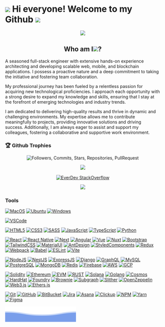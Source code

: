 <h1> <img src="https://emojis.slackmojis.com/emojis/images/1531849430/4246/blob-sunglasses.gif?1531849430" width="30"/> Hi everyone! Welcome to my Github <img src="https://media.giphy.com/media/hvRJCLFzcasrR4ia7z/giphy.gif" width="30"></h1>

<p align="center"><img src="https://media.giphy.com/media/M9gbBd9nbDrOTu1Mqx/giphy.gif" width="100"/></p>


<h2 align="center">Who am I<img src="https://media.giphy.com/media/FlPJcTplkfefDCKq2b/giphy.gif" width="25">?</h2>
<p>
A seasoned full-stack engineer with extensive hands-on experience architecting and developing scalable web, mobile, and blockchain applications. I possess a proactive nature and a deep commitment to taking the initiative and fostering team collaboration.

My professional journey has been fueled by a relentless passion for acquiring new technological proficiencies. I approach each opportunity with a strong desire to expand my knowledge and skills, ensuring that I stay at the forefront of emerging technologies and industry trends.

I am dedicated to delivering high-quality results and thrive in dynamic and challenging environments. My expertise allows me to contribute meaningfully to projects, providing innovative solutions and driving success. Additionally, I am always eager to assist and support my colleagues, fostering a collaborative and supportive work environment.

<h3>🏆 Github Trophies</h3>
<p align="center">
<img src="https://github-profile-trophy.vercel.app/?username=aashutoshrathi&column=-1&theme=gruvbox&title=Followers,Commits,Stars,Repositories,PullRequest,Issues,Organizations,MultiLanguage" alt="Followers, Commits, Stars, Repositories, PullRequest">
</p>

<p align="center">
  <img src = "https://github-readme-stats.vercel.app/api/top-langs/?username=ever-dev&langs_count=20&layout=compact&theme=tokyonight&line_height=27">
</p>

<div align="center">
  
[![EverDev StackOverflow](https://github-readme-stackoverflow.vercel.app/?userID=11728457&theme=dark)](https://stackoverflow.com/users/11728457/ever-dev)

</div>

<p align="center">

<img src="https://readme-typing-svg.herokuapp.com?size=30&duration=7000&center=true&vCenter=true&width=800&height=60&lines=Problem+Solver;Effective+Communicator;Collaborative+Team+Player;Detail-Oriented+Professional;Continuous+Learner" />

</p>

<h3>Tools</h3>

[![MacOS](https://img.shields.io/badge/MacOS-ea580c?style=flat-square&logo=apple&logoColor=ffffff)](https://www.apple.com/macos/monterey/) [![Ubuntu](https://img.shields.io/badge/Ubuntu-ea580c?style=flat-square&logo=ubuntu&logoColor=ffffff)](https://ubuntu.com/) [![Windows](https://img.shields.io/badge/Windows-ea580c?style=flat-square&logo=windows&logoColor=ffffff)](https://www.microsoft.com/en-us/windows)

[![VSCode](https://img.shields.io/badge/vscode-VSCode-green)](https://code.visualstudio.com/download)

[![HTML5](https://img.shields.io/badge/-HTML5-d97706?style=flat-square&logo=html5&logoColor=white)](https://developer.mozilla.org/en-US/docs/Web/HTML) [![CSS3](https://img.shields.io/badge/-CSS3-d97706?style=flat-square&logo=css3&logoColor=white)](https://developer.mozilla.org/en-US/docs/Web/CSS) [![SASS](https://img.shields.io/badge/-SASS/SCSS-d97706?style=flat-square&logo=sass&logoColor=white)](https://sass-lang.com/) [![JavaScript](https://img.shields.io/badge/-JavaScript-d97706?style=flat-square&logo=javascript&logoColor=white)](https://developer.mozilla.org/en-US/docs/Web/JavaScript) [![TypeScript](https://img.shields.io/badge/-TypeScript-d97706?style=flat-square&logo=typescript&logoColor=white)](https://www.typescriptlang.org/) [![Python](https://img.shields.io/badge/-Python-d97706?style=flat-square&logo=python&logoColor=white)](https://www.python.org/)

[![React](https://img.shields.io/badge/-React-65a30d?style=flat-square&logo=react&logoColor=white)](https://reactjs.org/) [![React Native](https://img.shields.io/badge/-React%20Native-65a30d?style=flat-square&logo=react&logoColor=white)](https://reactnative.dev/) [![Next](https://img.shields.io/badge/-Next-65a30d?style=flat-square&logo=next.js&logoColor=white)](https://nextjs.org/) [![Angular](https://img.shields.io/badge/-Angular-65a30d?style=flat-square&logo=angular&logoColor=white)](https://angular.io) [![Vue](https://img.shields.io/badge/-Vue.js-65a30d?style=flat-square&logo=vue.js&logoColor=white)](https://vuejs.org/) [![Nuxt](https://img.shields.io/badge/-Nuxt.js-65a30d?style=flat-square&logo=nuxt.js&logoColor=white)](https://nuxtjs.org/) [![Bootstrap](https://img.shields.io/badge/-Bootstrap-65a30d?style=flat-square&logo=bootstrap&logoColor=white)](https://getbootstrap.com/) [![TailwindCSS](https://img.shields.io/badge/-Tailwind-65a30d?style=flat-square&logo=tailwindcss&logoColor=white)](https://tailwindcss.com/) [![MaterialUI](https://img.shields.io/badge/-Material_UI-65a30d?style=flat-square&logo=mui&logoColor=white)](https://mui.com/) [![AntDesign](https://img.shields.io/badge/-Ant_Design-65a30d?style=flat-square&logo=ant-design&logoColor=white)](https://ant.design/) [![StyledComponents](https://img.shields.io/badge/-Styled_Components-65a30d?style=flat-square&logo=styled-components&logoColor=white)](https://www.styled-components.com/) [![Redux](https://img.shields.io/badge/-Redux-65a30d?style=flat-square&logo=redux&logoColor=white)](https://redux.js.org/) [![Webpack](https://img.shields.io/badge/-Webpack-65a30d?style=flat-square&logo=webpack&logoColor=white)](https://webpack.js.org/) [![Babel](https://img.shields.io/badge/-Babel-65a30d?style=flat-square&logo=babel&logoColor=white)](https://babeljs.io/) [![ESLint](https://img.shields.io/badge/-ESLint-65a30d?style=flat-square&logo=eslint&logoColor=white)](https://eslint.org/) [![Vite](https://img.shields.io/badge/-Vite-65a30d?style=flat-square&logo=vite&logoColor=white)](https://vitejs.dev/)

[![NodeJS](https://img.shields.io/badge/-Node.js-1ABC9C?style=flat-square&logo=node.js&logoColor=white)](https://nodejs.org/) [![NestJS](https://img.shields.io/badge/-Nest.js-1ABC9C?style=flat-square&logo=nestjs&logoColor=white)](https://nestjs.com/) [![ExpressJS](https://img.shields.io/badge/-Express-1ABC9C?style=flat-square&logo=express&logoColor=white)](https://nestjs.com/) [![Django](https://img.shields.io/badge/-Django-1ABC9C?style=flat-square&logo=django&logoColor=white)](https://www.djangoproject.com/) [![GraphQL](https://img.shields.io/badge/-GraphQL-1ABC9C?style=flat-square&logo=GraphQL&logoColor=white)](https://graphql.org/) [![MySQL](https://img.shields.io/badge/-MySQL-1ABC9C?style=flat-square&logo=mysql&logoColor=white)](https://www.mysql.com/) [![PostgreSQL](https://img.shields.io/badge/-PostgreSQL-1ABC9C?style=flat-square&logo=postgresql&logoColor=white)](https://www.postgresql.org/) [![MongoDB](https://img.shields.io/badge/-MongoDB-1ABC9C?style=flat-square&logo=MongoDB&logoColor=white)](https://www.mongodb.com/) [![Redis](https://img.shields.io/badge/-Redis-1ABC9C?style=flat-square&logo=Redis&logoColor=white)](https://redis.io/) [![Firebase](https://img.shields.io/badge/-Firebase-1ABC9C?style=flat-square&logo=Firebase&logoColor=white)](https://firebase.google.com/) [![AWS](https://img.shields.io/badge/-AWS-1ABC9C?style=flat-square&logo=amazon-aws&logoColor=white)](https://aws.amazon.com/) [![GCP](https://img.shields.io/badge/-GCP-1ABC9C?style=flat-square&logo=google-cloud&logoColor=white)](https://cloud.google.com/)

[![Solidity](https://img.shields.io/badge/-Solidity-ee0290?style=flat-square&logo=solidity&logoColor=white)](https://soliditylang.org/) [![Ethereum](https://img.shields.io/badge/-Ethereum-ee0290?style=flat-square&logo=ethereum&logoColor=white)](https://ethereum.org/) [![EVM](https://img.shields.io/badge/-EVM-ee0290?style=flat-square&logo=evm&logoColor=white)](https://ethereum.org/en/developers/docs/evm/) [![RUST](https://img.shields.io/badge/-Rust-ee0290?style=flat-square&logo=rust&logoColor=white)](https://www.rust-lang.org/) [![Solana](https://img.shields.io/badge/-Solana-ee0290?style=flat-square&logo=solana&logoColor=white)](https://solana.com/) [![Golang](https://img.shields.io/badge/-Golang-ee0290?style=flat-square&logo=go&logoColor=white)](https://go.dev/) [![Cosmos](https://img.shields.io/badge/-Cosmos-ee0290?style=flat-square&logo=cosmos&logoColor=white)](https://cosmos.network/) [![HardHat](https://img.shields.io/badge/-HardHat-ee0290?style=flat-square&logo=hardhat&logoColor=white)](https://hardhat.org/) [![Foundry](https://img.shields.io/badge/-Foundry-ee0290?style=flat-square&logo=foundry&logoColor=white)](https://github.com/foundry-rs/foundry) [![Brownie](https://img.shields.io/badge/-Brownie-ee0290?style=flat-square&logo=brownie&logoColor=white)](https://github.com/eth-brownie/brownie) [![Subgraph](https://img.shields.io/badge/-TheGraph-ee0290?style=flat-square&logo=thegraph&logoColor=white)](https://thegraph.com/) [![Slither](https://img.shields.io/badge/-Slither-ee0290?style=flat-square&logo=slither&logoColor=white)](https://github.com/crytic/slither) [![OpenZeppelin](https://img.shields.io/badge/-OpenZeppelin-ee0290?style=flat-square&logo=openzeppelin&logoColor=white)](https://www.openzeppelin.com/) [![Web3.js](https://img.shields.io/badge/-Web3.js-ee0290?style=flat-square&logo=web3.js&logoColor=white)](https://web3js.org/) [![Ethers.js](https://img.shields.io/badge/-Ethers.js-ee0290?style=flat-square&logo=ethers.js&logoColor=white)](https://docs.ethers.org/)

[![Git](https://img.shields.io/badge/-Git-blue?style=flat-square&logo=git&logoColor=white)](https://git-scm.com/) [![GitHub](https://img.shields.io/badge/-GitHub-blue?style=flat-square&logo=gitHub&logoColor=white)](https://github.com/) [![BitBucket](https://img.shields.io/badge/-BitBucket-blue?style=flat-square&logo=BitBucket&logoColor=white)](https://bitbucket.org/product) [![Jira](https://img.shields.io/badge/-Jira-blue?style=flat-square&logo=Jira&logoColor=white)](https://www.atlassian.com/software/jira) [![Asana](https://img.shields.io/badge/-Asana-blue?style=flat-square&logo=Asana&logoColor=white)](https://asana.com/) [![Clickup](https://img.shields.io/badge/-Clickup-blue?style=flat-square&logo=Clickup&logoColor=white)](https://clickup.com/) [![NPM](https://img.shields.io/badge/-NPM-blue?style=flat-square&logo=NPM&logoColor=white)](https://www.npmjs.com/) [![Yarn](https://img.shields.io/badge/-Yarn-blue?style=flat-square&logo=Yarn&logoColor=white)](https://yarnpkg.com/) [![Figma](https://img.shields.io/badge/-Figma-blue?style=flat-square&logo=Figma&logoColor=white)](https://www.figma.com/) 


<img src="./assets/bottom_header.svg">
